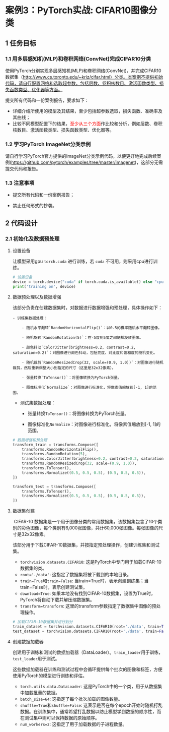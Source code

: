 # 案例3：PyTorch实战: CIFAR10图像分类



## 1 任务目标

### 1.1 用多层感知机(MLP)和卷积网络(ConvNet)完成CIFAR10分类

   使用PyTorch分别实现多层感知机(MLP)和卷积网络(ConvNet)，并完成CIFAR10数据集（http://www.cs.toronto.edu/~kriz/cifar.html）分类。本案例不提供初始代码，请自行配置网络和选取超参数，包括层数、卷积核数目、激活函数类型、损失函数类型、优化器等方面。

   提交所有代码和一份案例报告，要求如下：

- 详细介绍所使用的模型及其结果，至少包括超参数选取，损失函数、准确率及其曲线；
- 比较不同模型配置下的结果，<font color='red'>至少从三个方面</font>作比较和分析，例如层数、卷积核数目、激活函数类型、损失函数类型、优化器等。

### 1.2 学习PyTorch ImageNet分类示例

   请自行学习PyTorch官方提供的ImageNet分类示例代码，以便更好地完成后续案例(https://github.com/pytorch/examples/tree/master/imagenet)，这部分无需提交代码和报告。

### 1.3 注意事项

- 提交所有代码和一份案例报告；

- 禁止任何形式的抄袭。



## 2 代码设计

### 2.1 初始化及数据预处理

1. 设置设备

   让模型采用gpu `torch.cuda` 进行训练，若 `cuda` 不可用，则采用cpu进行训练。

   ```py
   # 设置设备
   device = torch.device("cuda" if torch.cuda.is_available() else "cpu")
   print('training on', device)
   ```

2. 数据预处理以及数据增强

   该部分负责在创建数据集时，对数据进行数据增强和预处理，具体操作如下：

       - 训练集数据处理：
         
           - 随机水平翻转`RandomHorizontalFlip()`：以0.5的概率随机水平翻转图像。
           
           - 随机旋转`RandomRotation(5)`：在-5度到5度之间随机旋转图像。
           
           - 颜色抖动`ColorJitter(brightness=0.2, contrast=0.2, saturation=0.2)`：对图像进行颜色抖动，包括亮度、对比度和饱和度的随机变化。
           
           - 随机裁剪`RandomResizedCrop(32, scale=(0.9, 1.0))`：对图像进行随机裁剪，然后重新调整大小到指定的尺寸（这里是32x32像素）。
           
           - 张量转换`ToTensor()`：将图像转换为PyTorch张量。

           - 图像标准化`Normalize`：对图像进行标准化，将像素值缩放到[-1, 1]的范围。
      - 测试集数据处理：
           - 张量转换`ToTensor()`：将图像转换为PyTorch张量。

           - 图像标准化`Normalize`：对图像进行标准化，将像素值缩放到[-1, 1]的范围。

   ```py
   # 数据增强和预处理
   transform_train = transforms.Compose([
       transforms.RandomHorizontalFlip(),
       transforms.RandomRotation(5),
       transforms.ColorJitter(brightness=0.2, contrast=0.2, saturation=0.2),
       transforms.RandomResizedCrop(32, scale=(0.9, 1.0)),
       transforms.ToTensor(),
       transforms.Normalize((0.5, 0.5, 0.5), (0.5, 0.5, 0.5)),
   ])
   
   transform_test = transforms.Compose([
       transforms.ToTensor(),
       transforms.Normalize((0.5, 0.5, 0.5), (0.5, 0.5, 0.5)),
   ])
   ```

3. 数据集创建

   ​    CIFAR-10 数据集是一个用于图像分类的常用数据集，该数据集包含了10个类别的彩色图像，每个类别有6,000张图像，共计60,000张图像。每张图像的尺寸是32x32像素。

   ​    该部分用于下载CIFAR-10数据集，并按指定预处理操作，创建训练集和测试集。
      - `torchvision.datasets.CIFAR10`: 这是PyTorch中专门用于加载CIFAR-10数据集的类。
      - `root='./data'`: 这指定了数据集将被下载到的本地目录。
      - `train=True`和`train=False`: 当train=True时，表示创建训练集；当train=False时，表示创建测试集。
   - `download=True`: 如果本地没有找到CIFAR-10数据集，设置为True时，PyTorch将自动下载并解压缩数据集。
   - `transform=transform`: 这里的transform参数指定了数据集中图像的预处理操作。

   ```py
   # 加载CIFAR-10数据集并进行划分
   train_dataset = torchvision.datasets.CIFAR10(root='./data', train=True, download=True, transform=transform_train)
   test_dataset = torchvision.datasets.CIFAR10(root='./data', train=False, download=True, transform=transform_test)
   ```

4. 创建数据加载器

   创建用于训练和测试的数据加载器（DataLoader）。`train_loader`用于训练，`test_loader`用于测试。

   ​    这些数据加载器在训练和测试过程中会循环提供每个批次的图像和标签，方便使用PyTorch的模型进行训练和评估。

      - `torch.utils.data.DataLoader`: 这是PyTorch中的一个类，用于从数据集中加载批量的数据。
      - `batch_size=64`: 这指定了每个批次加载的图像数量。
      - `shuffle=True`和`shuffle=False`: 这表示是否在每个epoch开始时随机打乱数据。在训练集中，通常希望打乱数据以防止模型学到数据的顺序性，而在测试集中则可以保持数据的原始顺序。
   - `num_workers=2`: 这指定了用于加载数据的子进程数量。
